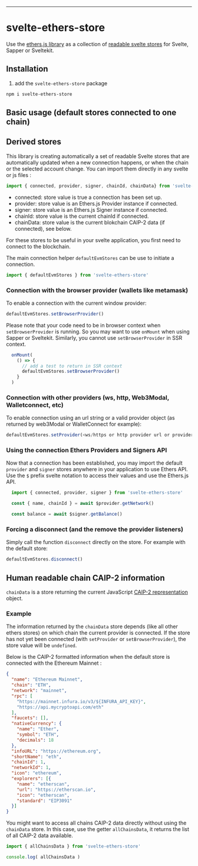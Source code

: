 ---

# svelte-ethers-store

Use the [ethers.js library](https://docs.ethers.io/v5/) as a
collection of [readable svelte stores](https://svelte.dev/tutorial/readable-stores)
for Svelte, Sapper or Sveltekit.

## Installation

1. add the `svelte-ethers-store` package

```bash
npm i svelte-ethers-store
```

## Basic usage (default stores connected to one chain)

## Derived stores

This library is creating automatically a set of readable Svelte stores
that are automatically updated when a new connection happens, or when
the chain or the selected account change. You can import them directly
in any svelte or js files :

```js
import { connected, provider, signer, chainId, chainData} from 'svelte-ethers-store'
```

 * connected: store value is true a connection has been set up.
 * provider: store value is an Ethers.js Provider instance if connected.
 * signer: store value is an Ethers.js Signer instance if connected.
 * chainId: store value is the current chainId if connected.
 * chainData: store value is the current blokchain CAIP-2 data (if connected), see below.

For these stores to be useful in your svelte application, you first need to connect to the blockchain.

The main connection helper `defaultEvmStores` can be use to initiate a connection.

```js
import { defaultEvmStores } from 'svelte-ethers-store'
```

### Connection with the browser provider (wallets like metamask)

To enable a connection with the current window provider: 

```js
defaultEvmStores.setBrowserProvider()
```

Please note that your code need to be in browser context when
`setBrowserProvider` is running. So you may want to use `onMount` when
using Sapper or Sveltekit. Similarly, you cannot use
`setBrowserProvider` in SSR context.

```js
  onMount(
    () => {
      // add a test to return in SSR context
      defaultEvmStores.setBrowserProvider()
    }
  )
```

### Connection with other providers (ws, http, Web3Modal, Walletconnect, etc)

To enable connection using an url string or a valid provider object
(as returned by web3Modal or WalletConnect for example):

```js
defaultEvmStores.setProvider(<ws/https or http provider url or provider Object>)
```


### Using the connection Ethers Providers and Signers API 

Now that a connection has been established, you may import the default
`provider` and `signer` stores anywhere in your application to use
Ethers API. Use the `$` prefix svelte notation to access their values
and use the Ethers.js API.

```js
  import { connected, provider, signer } from 'svelte-ethers-store'

  const { name, chainId } = await $provider.getNetwork()

  const balance = await $signer.getBalance()
```

### Forcing a disconnect (and the remove the provider listeners)

Simply call the function `disconnect` directly on the store. For example with the default store:

```js
defaultEvmStores.disconnect()
```


## Human readable chain CAIP-2 information

`chainData` is a store returning the current JavaScript [CAIP-2 representation](https://github.com/ChainAgnostic/CAIPs/blob/master/CAIPs/caip-2.md) object.

### Example

The information returned by the `chainData` store depends (like all
other ethers stores) on which chain the current provider is
connected. If the store has not yet been connected (with `setProvider`
or `setBrowserProvider`), the store value will be `undefined`.

Below is the CAIP-2 formatted information when the default store is 
connected with the Ethereum Mainnet :

```json
{
  "name": "Ethereum Mainnet",
  "chain": "ETH",
  "network": "mainnet",
  "rpc": [
    "https://mainnet.infura.io/v3/${INFURA_API_KEY}",
    "https://api.mycryptoapi.com/eth"
  ],
  "faucets": [],
  "nativeCurrency": {
    "name": "Ether",
    "symbol": "ETH",
    "decimals": 18
  },
  "infoURL": "https://ethereum.org",
  "shortName": "eth",
  "chainId": 1,
  "networkId": 1,
  "icon": "ethereum",
  "explorers": [{
    "name": "etherscan",
    "url": "https://etherscan.io",
    "icon": "etherscan",
    "standard": "EIP3091"
  }]
}
```


You might want to access all chains CAIP-2 data directly without using the
`chainData` store. In this case, use the getter `allChainsData`, it returns
the list of all CAIP-2 data available.

```js
import { allChainsData } from 'svelte-ethers-store'

console.log( allChainsData )
```
